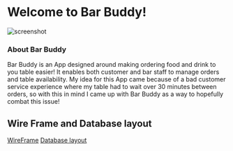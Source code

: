 <h1> Welcome to Bar Buddy! </h1>
<img src="https://i.postimg.cc/Hs5QRz3B/Bar-Buddy-screenshot.png" alt="screenshot" />

<h3>About Bar Buddy</h3>

<p>Bar Buddy is an App designed around making ordering food and drink to you table easier! It enables both customer and bar staff to manage orders and table availability. My idea for this App came because of a bad customer service experience where my table had to wait over 30  minutes between orders, so with this in mind I came up with Bar Buddy as a way to hopefully combat this issue!</p>

<h2>Wire Frame and Database layout</h2>


[WireFrame](https://wireframepro.mockflow.com/view/M1e8866a9b9fc9f1171b8d25461475ca21623246297870)
[Database layout](https://lucid.app/lucidchart/invitations/accept/inv_c26738fd-0415-48c6-9c34-6be0257b4991?viewport_loc=173%2C-47%2C1545%2C759%2C0_0)


